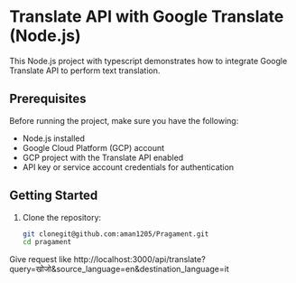 # Translate API with Google Translate (Node.js)

This Node.js project with typescript demonstrates how to integrate Google Translate API to perform text translation.

## Prerequisites

Before running the project, make sure you have the following:

- Node.js installed
- Google Cloud Platform (GCP) account
- GCP project with the Translate API enabled
- API key or service account credentials for authentication

## Getting Started

1. Clone the repository:

   ```bash
   git clonegit@github.com:aman1205/Pragament.git
   cd pragament

Give request like http://localhost:3000/api/translate?query=खोजो&source_language=en&destination_language=it
